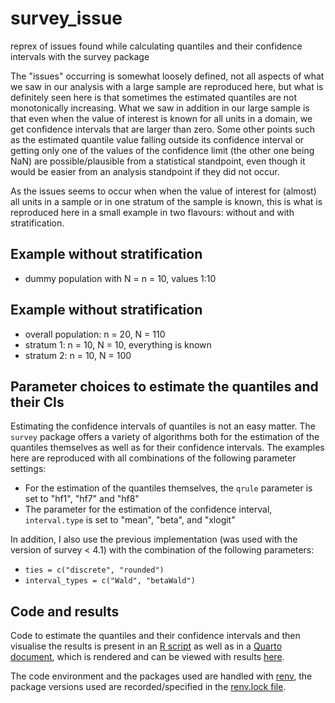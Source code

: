 # survey_issue
reprex of issues found while calculating quantiles and their confidence intervals with the survey package

The "issues" occurring is somewhat loosely defined, not all aspects of what we saw in our analysis with a large sample are reproduced here, but what is definitely seen here is that sometimes the estimated quantiles are not monotonically increasing. What we saw in addition in our large sample is that even when the value of interest is known for all units in a domain, we get confidence intervals that are larger than zero. Some other points such as the estimated quantile value falling outside its confidence interval or getting only one of the values of the confidence limit (the other one being NaN) are possible/plausible from a statistical standpoint, even though it would be easier from an analysis standpoint if they did not occur.

As the issues seems to occur when when the value of interest for (almost) all units in a sample or in one stratum of the sample is known, this is what is reproduced here in a small example in two flavours: without and with stratification.

## Example without stratification
- dummy population with N = n = 10, values 1:10

## Example without stratification
- overall population: n = 20, N = 110
- stratum 1: n = 10, N = 10, everything is known
- stratum 2: n = 10, N = 100

## Parameter choices to estimate the quantiles and their CIs
Estimating the confidence intervals of quantiles is not an easy matter. The `survey` package offers a variety of algorithms both for the estimation of the quantiles themselves as well as for their confidence intervals. The examples here are reproduced with all combinations of the following parameter settings:
- For the estimation of the quantiles themselves, the `qrule` parameter is set to "hf1", "hf7" and "hf8"
- The parameter for the estimation of the confidence interval, `interval.type` is set to "mean", "beta", and "xlogit"

In addition, I also use the previous implementation (was used with the version of survey < 4.1) with the combination of the following parameters:
- `ties = c("discrete", "rounded")`
- `interval_types = c("Wald", "betaWald")`

## Code and results

Code to estimate the quantiles and their confidence intervals and then visualise the results is present in an [R script](quantiles_dummy_sample.R) as well as in a [Quarto document](quantiles_dummy_sample.qmd), which is rendered and can be viewed with results [here](quantiles_dummy_sample.md).

The code environment and the packages used are handled with [renv](https://rstudio.github.io/renv/index.html), the package versions used are recorded/specified in the [renv.lock file](renv.lock).
